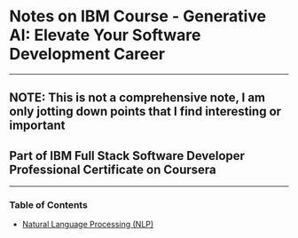 # Notes on IBM Course - Generative AI: Elevate Your Software Development Career

---

## NOTE: This is not a comprehensive note, I am only jotting down points that I find interesting or important

## Part of IBM Full Stack Software Developer Professional Certificate on Coursera

---

### Table of Contents

- [Natural Language Processing (NLP)](NaturalLanguageProcessing.md)
